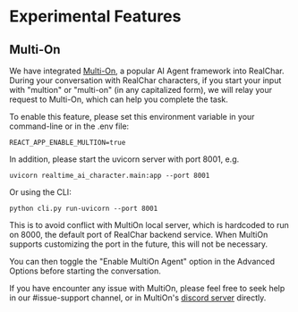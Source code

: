 # Experimental Features

## Multi-On
We have integrated [Multi-On](https://www.multion.ai/), a popular AI Agent framework into RealChar. During your conversation with RealChar characters, if you start your input with "multion" or "multi-on" (in any capitalized form), we will relay your request to Multi-On, which can help you complete the task.

To enable this feature, please set this environment variable in your command-line or in the .env file:
```
REACT_APP_ENABLE_MULTION=true
```

In addition, please start the uvicorn server with port 8001, e.g.
```
uvicorn realtime_ai_character.main:app --port 8001
```
Or using the CLI:
```
python cli.py run-uvicorn --port 8001
```

This is to avoid conflict with MultiOn local server, which is hardcoded to run on 8000, the default port of RealChar backend service. When MultiOn supports customizing the port in the future, this will not be necessary.

You can then toggle the "Enable MultiOn Agent" option in the Advanced Options before starting the conversation.

If you have encounter any issue with MultiOn, please feel free to seek help in our #issue-support channel, or in MultiOn's [discord server](https://discord.gg/ukxkYQzh) directly.
